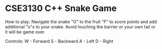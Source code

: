 # CSE3130 C++ Snake Game
How to play:
Navigate the snake "O" to the fruit "F" to score points and add additional "o"s to your snake. Avoid touching the barrier or your own tail or it will be game over.

Controls:
W - Forward
S - Backward
A - Left
D - Right